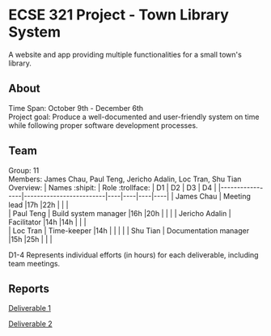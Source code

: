 # ECSE 321 Project - Town Library System

A website and app providing multiple functionalities for a small town's library.

## About

Time Span: October 9th - December 6th \
Project goal: Produce a well-documented and user-friendly system on time while following proper software development processes.

## Team
Group: 11 \
Members: James Chau, Paul Teng, Jericho Adalin, Loc Tran, Shu Tian \
Overview:
| Names :shipit:  | Role :trollface:        | D1 | D2 | D3 | D4 |
|-----------------|-------------------------|----|----|----|----|
| James Chau      | Meeting lead            |17h |22h |    |    |    
| Paul Teng       | Build system manager    |16h |20h |    |    |
| Jericho Adalin  | Facilitator             |14h |14h |    |    |    
| Loc Tran        | Time-keeper             |14h |    |    |    |
| Shu Tian        | Documentation manager   |15h |25h |    |    |

D1-4 Represents individual efforts (in hours) for each deliverable, including team meetings.

## Reports
[Deliverable 1](https://github.com/McGill-ECSE321-Fall2021/project-group-11/wiki/Deliverable-1)

[Deliverable 2](https://github.com/McGill-ECSE321-Fall2021/project-group-11/wiki/Deliverable-2)
